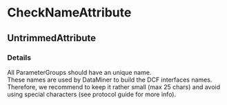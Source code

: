 ﻿---  
uid: Validator_16_3_9  
---

# CheckNameAttribute

## UntrimmedAttribute

### Details

All ParameterGroups should have an unique name.  
These names are used by DataMiner to build the DCF interfaces names. Therefore, we recommend to keep it rather small (max 25 chars) and avoid using special characters (see protocol guide for more info).

